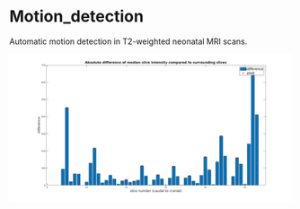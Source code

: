 # Motion_detection
Automatic motion detection in T2-weighted neonatal MRI scans.

![Peakdetection_motion](Peakdetection_motion.jpg)
